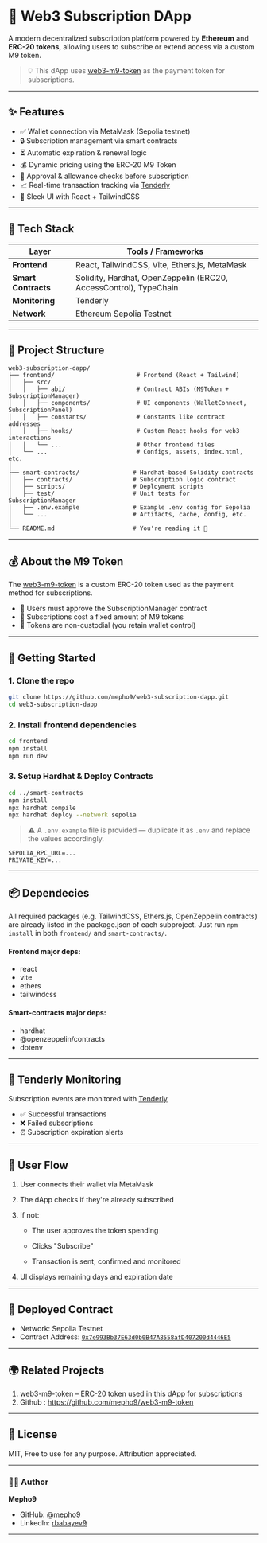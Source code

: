 # 🧾 Web3 Subscription DApp

A modern decentralized subscription platform powered by **Ethereum** and **ERC-20 tokens**, allowing users to subscribe or extend access via a custom M9 token.

> 💡 This dApp uses [web3-m9-token](https://github.com/mepho9/web3-m9-token) as the payment token for subscriptions.

---

## ✨ Features

- ✅ Wallet connection via MetaMask (Sepolia testnet)
- 🔒 Subscription management via smart contracts
- ⏳ Automatic expiration & renewal logic
- 💰 Dynamic pricing using the ERC-20 M9 Token
- 🧾 Approval & allowance checks before subscription
- 📈 Real-time transaction tracking via [Tenderly](https://tenderly.co/)
- 🎨 Sleek UI with React + TailwindCSS

---

## 🔧 Tech Stack

| Layer         | Tools / Frameworks                       |
|--------------|-------------------------------------------|
| **Frontend**  | React, TailwindCSS, Vite, Ethers.js, MetaMask                   |
| **Smart Contracts**   | Solidity, Hardhat, OpenZeppelin (ERC20, AccessControl), TypeChain              |
| **Monitoring** | Tenderly                                |
| **Network**    | Ethereum Sepolia Testnet                |

---

## 📁 Project Structure

```
web3-subscription-dapp/
├── frontend/                       # Frontend (React + Tailwind)
│   ├── src/
│   │   ├── abi/                    # Contract ABIs (M9Token + SubscriptionManager)
│   │   ├── components/             # UI components (WalletConnect, SubscriptionPanel)
│   │   ├── constants/              # Constants like contract addresses
│   │   ├── hooks/                  # Custom React hooks for web3 interactions
│   │   └── ...                     # Other frontend files
│   └── ...                         # Configs, assets, index.html, etc.
│
├── smart-contracts/               # Hardhat-based Solidity contracts
│   ├── contracts/                 # Subscription logic contract
│   ├── scripts/                   # Deployment scripts
│   ├── test/                      # Unit tests for SubscriptionManager
│   ├── .env.example               # Example .env config for Sepolia
│   └── ...                        # Artifacts, cache, config, etc.
│
└── README.md                      # You're reading it 📘
```

---

## 💰 About the M9 Token

The [web3-m9-token](https://github.com/mepho9/web3-m9-token) is a custom ERC-20 token used as the payment method for subscriptions.

- 🔐 Users must approve the SubscriptionManager contract
- 🧾 Subscriptions cost a fixed amount of M9 tokens
- 🔁 Tokens are non-custodial (you retain wallet control)

---

## 📲 Getting Started

### 1. Clone the repo

```bash
git clone https://github.com/mepho9/web3-subscription-dapp.git
cd web3-subscription-dapp
```

### 2. Install frontend dependencies

```bash
cd frontend
npm install
npm run dev
```

### 3. Setup Hardhat & Deploy Contracts

```bash
cd ../smart-contracts
npm install
npx hardhat compile
npx hardhat deploy --network sepolia
```

> ⚠️ A `.env.example` file is provided — duplicate it as `.env` and replace the values accordingly.

```env
SEPOLIA_RPC_URL=...
PRIVATE_KEY=...
```

---

## 📦 Dependecies

All required packages (e.g. TailwindCSS, Ethers.js, OpenZeppelin contracts) are already listed in the package.json of each subproject. Just run `npm install` in both `frontend/` and `smart-contracts/`.

#### Frontend major deps:
- react
- vite
- ethers
- tailwindcss

#### Smart-contracts major deps:
- hardhat
- @openzeppelin/contracts
- dotenv

---

## 🧪 Tenderly Monitoring

Subscription events are monitored with [Tenderly](https://tenderly.co/)

- ✅ Successful transactions
- ❌ Failed subscriptions
- ⏰ Subscription expiration alerts

---

## 👤 User Flow

1. User connects their wallet via MetaMask

2. The dApp checks if they're already subscribed

3. If not:

    - The user approves the token spending

    - Clicks "Subscribe"

    - Transaction is sent, confirmed and monitored

4. UI displays remaining days and expiration date

---

## 🔗 Deployed Contract

- Network: Sepolia Testnet
- Contract Address: [`0x7e993Bb37E63d0b0B47A8558afD407200d4446E5`](https://sepolia.etherscan.io/address/0x7e993Bb37E63d0b0B47A8558afD407200d4446E5)

---

## 🌍 Related Projects

1. web3-m9-token – ERC-20 token used in this dApp for subscriptions
2. Github : https://github.com/mepho9/web3-m9-token

---

## 📄 License

MIT, Free to use for any purpose. Attribution appreciated.

---

### 👨‍💻 Author

**Mepho9**  
- GitHub: [@mepho9](https://github.com/mepho9)  
- LinkedIn: [rbabayev9](https://www.linkedin.com/in/rbabayev9/)

---
